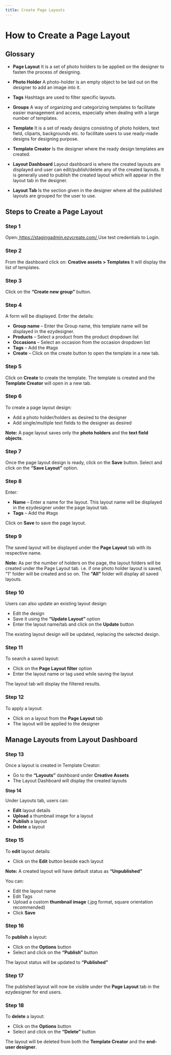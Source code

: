 ```yaml
---
title: Create Page Layouts
---
```

# **How to Create a Page Layout**

## **Glossary**

* **Page Layout**
   It is a set of photo holders to be applied on the designer to fasten the process of designing.


* **Photo Holder**
   A photo-holder is an empty object to be laid out on the designer to add an image into it.


* **Tags**
   Hashtags are used to filter specific layouts.


* **Groups**
   A way of organizing and categorizing templates to facilitate easier management and access, especially when dealing with a large number of templates.


* **Template**
   It is a set of ready designs consisting of photo holders, text field, cliparts, backgrounds etc. to facilitate users to use ready-made designs for designing purpose.


* **Template Creator**
   Is the designer where the ready design templates are created.


* **Layout Dashboard**
   Layout dashboard is where the created layouts are displayed and user can edit/publish/delete any of the created layouts. It is generally used to publish the created layout which will appear in the layout tab in the designer.


* **Layout Tab**
   Is the section given in the designer where all the published layouts are grouped for the user to use.



## **Steps to Create a Page Layout**

### **Step 1**

Open:[ https://stagingadmin.ezycreate.com/
](https://stagingadmin.ezycreate.com/) Use test credentials to Login.

### **Step 2**

From the dashboard click on:
 **Creative assets > Templates**
 It will display the list of templates.

### **Step 3**

Click on the **“Create new group”** button.

### **Step 4**

A form will be displayed. Enter the details:

* **Group name** – Enter the Group name, this template name will be displayed in the ezydesigner.
* **Products** – Select a product from the product dropdown list
* **Occasions** – Select an occasion from the occasion dropdown list
* **Tags** – Add the #tags
* **Create** – Click on the create button to open the template in a new tab.



### **Step 5**

Click on **Create** to create the template.
 The template is created and the **Template Creator** will open in a new tab.

### **Step 6**

To create a page layout design:

* Add a photo holder/holders as desired to the designer
* Add single/multiple text fields to the designer as desired



**Note:** A page layout saves only the **photo holders** and the **text field objects**.

### **Step 7**

Once the page layout design is ready, click on the **Save** button.
 Select and click on the **“Save Layout”** option.

### **Step 8**

Enter:

* **Name** – Enter a name for the layout. This layout name will be displayed in the ezydesigner under the page layout tab.
* **Tags** – Add the #tags



Click on **Save** to save the page layout.

### **Step 9**

The saved layout will be displayed under the **Page Layout** tab with its respective name.

**Note:**
 As per the number of holders on the page, the layout folders will be created under the Page Layout tab.
 i.e. if one photo holder layout is saved, “1” folder will be created and so on.
 The **“All”** folder will display all saved layouts.

### **Step 10**

Users can also update an existing layout design:

* Edit the design
* Save it using the **“Update Layout”** option
* Enter the layout name/tab and click on the **Update** button



The existing layout design will be updated, replacing the selected design.

### **Step 11**

To search a saved layout:

* Click on the **Page Layout filter** option
* Enter the layout name or tag used while saving the layout



The layout tab will display the filtered results.

### **Step 12**

To apply a layout:

* Click on a layout from the **Page Layout** tab
* The layout will be applied to the designer



## **Manage Layouts from Layout Dashboard**

### **Step 13**

Once a layout is created in Template Creator:

* Go to the **“Layouts”** dashboard under **Creative Assets**
* The Layout Dashboard will display the created layouts



**Step 14**

Under Layouts tab, users can:

* **Edit** layout details
* **Upload** a thumbnail image for a layout
* **Publish** a layout
* **Delete** a layout



### **Step 15**

To **edit** layout details:

* Click on the **Edit** button beside each layout



**Note:** A created layout will have default status as **“Unpublished”**

You can:

* Edit the layout name
* Edit Tags
* Upload a custom **thumbnail image** (.jpg format, square orientation recommended)
* Click **Save**



### **Step 16**

To **publish** a layout:

* Click on the **Options** button
* Select and click on the **“Publish”** button



The layout status will be updated to **“Published”**

### **Step 17**

The published layout will now be visible under the **Page Layout** tab in the ezydesigner for end users.

### **Step 18**

To **delete** a layout:

* Click on the **Options** button
* Select and click on the **“Delete”** button



The layout will be deleted from both the **Template Creator** and the **end-user designer**.

